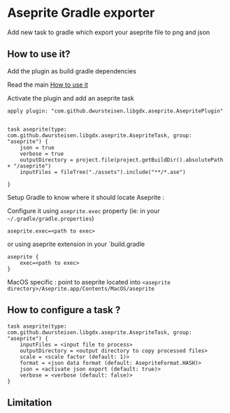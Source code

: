 # Aseprite Gradle exporter

Add new task to gradle which export your aseprite file to png and json

## How to use it?

Add the plugin as build gradle dependencies

Read the main [How to use it](../README.md#how-to-use-it)

Activate the plugin and add an aseprite task

```
apply plugin: "com.github.dwursteisen.libgdx.aseprite.AsepritePlugin"


task aseprite(type: com.github.dwursteisen.libgdx.aseprite.AsepriteTask, group: "aseprite") {
    json = true
    verbose = true
    outputDirectory = project.file(project.getBuildDir().absolutePath + "/aseprite")
    inputFiles = fileTree("./assets").include("**/*.ase")

}

```

Setup Gradle to know where it should locate Aseprite : 


Configure it using `aseprite.exec` property (ie: in your` ~/.gradle/gradle.properties`)
```
aseprite.exec=<path to exec>
```

or using aseprite extension in your `build.gradle
```
aseprite {
    exec=<path to exec>
}
```


MacOS specific : point to aseprite located into `<aseprite directory>/Aseprite.app/Contents/MacOS/aseprite`

## How to configure a task ?

```
task aseprite(type: com.github.dwursteisen.libgdx.aseprite.AsepriteTask, group: "aseprite") {
    inputFiles = <input file to process>
    outputDirectory = <output directory to copy processed files>
    scale = <scale factor (default: 1)>
    format = <json data format (default: AsepriteFormat.HASH)>
    json = <activate json export (default: true)>
    verbose = <verbose (default: false)>
}
```
        
## Limitation
